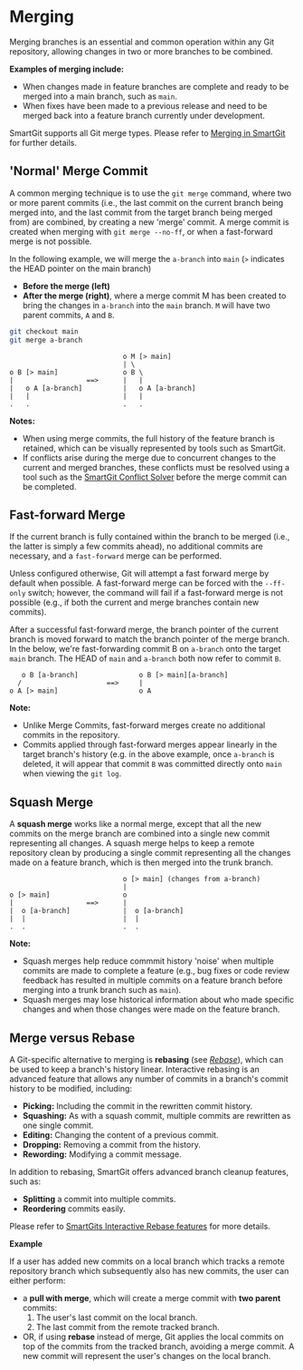 # Merging

Merging branches is an essential and common operation within any Git repository, allowing changes in two or more branches to be combined.

**Examples of merging include:**

- When changes made in feature branches are complete and ready to be merged into a main branch, such as `main`.
- When fixes have been made to a previous release and need to be merged back into a feature branch currently under development.

SmartGit supports all Git merge types. Please refer to [Merging in SmartGit](../GUI/Branch/Merge.md) for further details.

## 'Normal' Merge Commit

A common merging technique is to use the `git merge` command, where two or more parent commits (i.e., the last commit on the current branch being merged into, and the last commit from the target branch being merged from) are combined, by creating a new 'merge' commit. A merge commit is created when merging with `git merge --no-ff`, or when a fast-forward merge is not possible.

In the following example, we will merge the `a-branch` into `main` (`>` indicates the HEAD pointer on the main branch)

- **Before the merge (left)**
- **After the merge (right)**, where a merge commit M has been created to bring the changes in `a-branch` into the `main` branch. `M` will have two parent commits, `A` and `B`.

``` bash
git checkout main
git merge a-branch
```

``` text
                            o M [> main]
                            | \
o B [> main]                o B \
|                  ==>      |   |
|   o A [a-branch]          |   o A [a-branch]
|   |                       |   |
.   .                       .   .
```

**Notes:**

- When using merge commits, the full history of the feature branch is retained, which can be visually represented by tools such as SmartGit.
- If conflicts arise during the merge due to concurrent changes to the current and merged branches, these conflicts must be resolved using a tool such as the [SmartGit Conflict Solver](../GUI/Branch/Conflict-Solver.md) before the merge commit can be completed.

## Fast-forward Merge

If the current branch is fully contained within the branch to be merged (i.e., the latter is simply a few commits ahead), no additional commits are necessary, and a `fast-forward` merge can be performed.

Unless configured otherwise, Git will attempt a fast forward merge by default when possible. A fast-forward merge can be forced with the `--ff-only` switch; however, the command will fail if a fast-forward merge is not possible (e.g., if both the current and merge branches contain new commits).

After a successful fast-forward merge, the branch pointer of the current branch is moved forward to match the branch pointer of the merge branch. In the below, we're fast-forwarding commit B on `a-branch` onto the target `main` branch. The HEAD of `main` and `a-branch` both now refer to commit `B`.

``` text
   o B [a-branch]               o B [> main][a-branch]
  /                     ==>     | 
o A [> main]                    o A
```

**Note:**

- Unlike Merge Commits, fast-forward merges create no additional commits in the repository.
- Commits applied through fast-forward merges appear linearly in the target branch's history (e.g. in the above example, once `a-branch` is deleted, it will appear that commit `B` was committed directly onto `main` when viewing the `git log`.

## Squash Merge

A **squash merge** works like a normal merge, except that all the new commits on the merge branch are combined into a single new commit representing all changes. A squash merge helps to keep a remote repository clean by producing a single commit representing all the changes made on a feature branch, which is then merged into the trunk branch.

``` text
                            o [> main] (changes from a-branch)
                            |
o [> main]                  o
|                  ==>      |
|  o [a-branch]             |  o [a-branch]
|  |                        |  |
.  .                        .  .
```

**Note:**

- Squash merges help reduce commmit history 'noise' when multiple commits are made to complete a feature
  (e.g., bug fixes or code review feedback has resulted in multiple commits on a feature branch before merging into a trunk branch such as `main`).
- Squash merges may lose historical information about who made specific changes and when those changes were made on the feature branch.

## Merge versus Rebase

A Git-specific alternative to merging is **rebasing** (see *[Rebase](Rebasing.md)*), which can be used to keep a branch's history linear. Interactive rebasing is an advanced feature that allows any number of commits in a branch's commit history to be modified, including:

- **Picking:** Including the commit in the rewritten commit history.
- **Squashing:** As with a squash commit, multiple commits are rewritten as one single commit.
- **Editing:** Changing the content of a previous commit.
- **Dropping:** Removing a commit from the history.
- **Rewording:** Modifying a commit message.

In addition to rebasing, SmartGit offers advanced branch cleanup features, such as:

- **Splitting** a commit into multiple commits.
- **Reordering** commits easily.

Please refer to [SmartGits Interactive Rebase features](../GUI/Branch/Rebase-Interactive.md) for more details.

**Example**

If a user has added new commits on a local branch which tracks a remote repository branch which subsequently also has new commits, the user can either perform:

- a **pull with merge**, which will create a merge commit with **two parent** commits:
    1. The user's last commit on the local branch.
    2. The last commit from the remote tracked branch.
- OR, if using **rebase** instead of merge, Git applies the local commits on top of the commits from the tracked branch, avoiding a merge commit. A new commit will represent the user's changes on the local branch.
